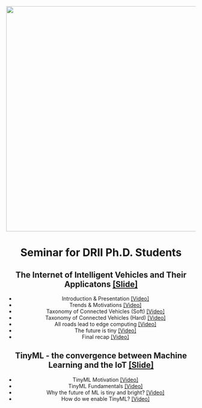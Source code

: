 <center><img width="600" src="https://drive.google.com/uc?export=view&id=1NQ-NZM6gYSkL66tGl2iqA0ZCK3yrNy8C"></center>
<center>

# Seminar for DRII Ph.D. Students

## The Internet of Intelligent Vehicles and Their Applicatons [[Slide]](https://github.com/ivanovitchm/seminar_tinyml/blob/main/resources/connected_vehicles.pdf)

- Introduction & Presentation [[Video]](https://www.loom.com/share/69de1084f06e476cba061605fb7a9f76)
- Trends & Motivations [[Video]](https://www.loom.com/share/f4b68f5442cf4dff995b8c029225a67c)
- Taxonomy of Connected Vehicles (Soft) [[Video]](https://www.loom.com/share/e5dfe85bdf474382b6567325f5d79bd4)
- Taxonomy of Connected Vehicles (Hard) [[Video]](https://www.loom.com/share/9c2884600ba84c73906c0878fe576ee2)
- All roads lead to edge computing [[Video]](https://www.loom.com/share/215e7cff4e2a43cdb61b9db098dd3224)
- The future is tiny [[Video]](https://www.loom.com/share/15b3068793bb4bab9980b5b82b0ed766)
- Final recap [[Video]](https://www.loom.com/share/1bae26b8279944f89516229e4494ecc8)

## TinyML - the convergence between Machine Learning and the IoT [[Slide]](https://github.com/ivanovitchm/seminar_tinyml/blob/main/resources/FundamentalsTinyML.pdf)

- TinyML Motivation [[Video]](https://www.loom.com/share/15d0cbe542a44b9e9c66675603d3c168)
- TinyML Fundamentals [[Video]](https://www.loom.com/share/6e0e8e8de0e946b389acb8fee892d44c)
- Why the future of ML is tiny and bright? [[Video]](https://www.loom.com/share/556cd84821964ba481d6c22e4f61427a)
- How do we enable TinyML? [[Video]](https://www.loom.com/share/2aab8b80908d40b88f078355bade02f0)